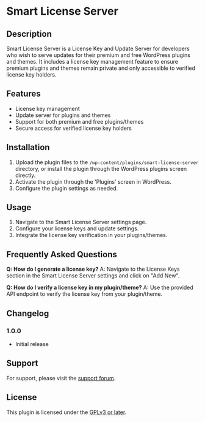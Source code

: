 # Smart License Server

## Description

Smart License Server is a License Key and Update Server for developers who wish to serve updates for their premium and free WordPress plugins and themes. It includes a license key management feature to ensure premium plugins and themes remain private and only accessible to verified license key holders.

## Features

- License key management
- Update server for plugins and themes
- Support for both premium and free plugins/themes
- Secure access for verified license key holders

## Installation

1. Upload the plugin files to the `/wp-content/plugins/smart-license-server` directory, or install the plugin through the WordPress plugins screen directly.
2. Activate the plugin through the 'Plugins' screen in WordPress.
3. Configure the plugin settings as needed.

## Usage

1. Navigate to the Smart License Server settings page.
2. Configure your license keys and update settings.
3. Integrate the license key verification in your plugins/themes.

## Frequently Asked Questions

**Q: How do I generate a license key?**
A: Navigate to the License Keys section in the Smart License Server settings and click on "Add New".

**Q: How do I verify a license key in my plugin/theme?**
A: Use the provided API endpoint to verify the license key from your plugin/theme.

## Changelog

### 1.0.0
- Initial release

## Support

For support, please visit the [support forum](https://callismart.com.ng/support-portal/).

## License

This plugin is licensed under the [GPLv3 or later](http://www.gnu.org/licenses/gpl-3.0.html).
